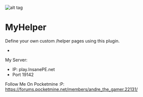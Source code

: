 ![alt tag](http://s15.postimg.org/c5xv7l3iv/7003.jpg)
# MyHelper
Define your own custom /helper pages using this plugin.


- 
My Server:
- IP: play.InsanePE.net
- Port 19142

Follow Me On Pocketmine :P: https://forums.pocketmine.net/members/andre_the_gamer.22131/

